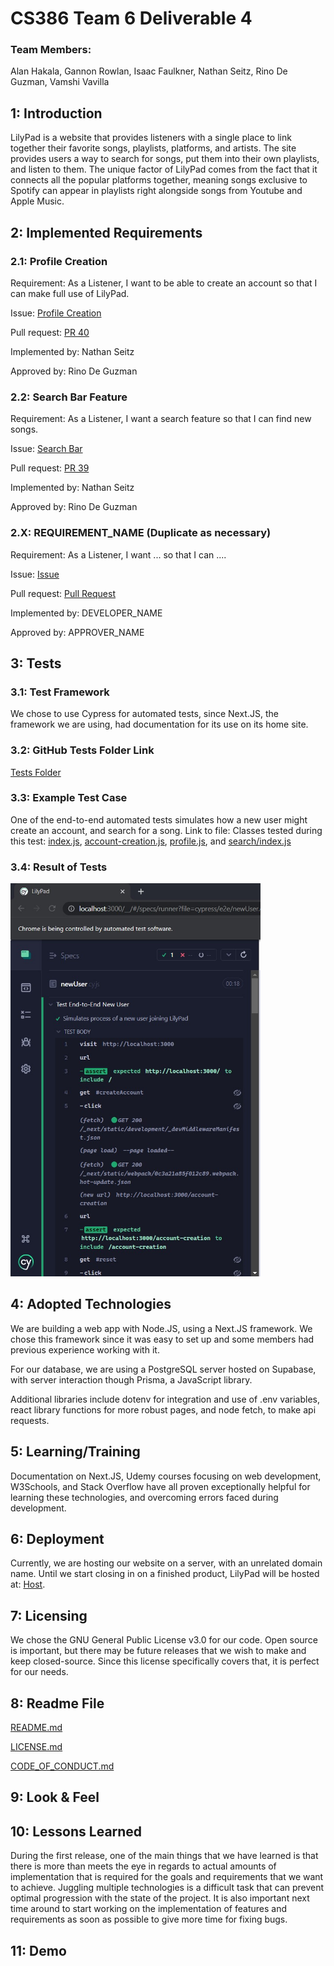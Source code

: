 # CS386 Team 6 Deliverable 4

### Team Members:
Alan Hakala, Gannon Rowlan, Isaac Faulkner, Nathan Seitz, Rino De Guzman, Vamshi Vavilla

## 1: Introduction
LilyPad is a website that provides listeners with a single place to link together their favorite songs, playlists, platforms, and artists. The site provides users a way to search for songs, put them into their own playlists, and listen to them. The unique factor of LilyPad comes from the fact that it connects all the popular platforms together, meaning songs exclusive to Spotify can appear in playlists right alongside songs from Youtube and Apple Music.

## 2: Implemented Requirements

### 2.1: Profile Creation
Requirement: As a Listener, I want to be able to create an account so that I can make full use of LilyPad.

Issue: [Profile Creation](https://github.com/CS386Team6/LilyPad/issues/21)

Pull request: [PR 40](https://github.com/CS386Team6/LilyPad/pull/40)

Implemented by: Nathan Seitz

Approved by: Rino De Guzman

### 2.2: Search Bar Feature

Requirement: As a Listener, I want a search feature so that I can find new songs.

Issue: [Search Bar](https://github.com/CS386Team6/LilyPad/issues/17)

Pull request: [PR 39](https://github.com/CS386Team6/LilyPad/pull/39)

Implemented by: Nathan Seitz

Approved by: Rino De Guzman

### 2.X: REQUIREMENT_NAME (Duplicate as necessary)

Requirement: As a Listener, I want ... so that I can ....

Issue: [Issue](LINK_TO_ISSUE)

Pull request: [Pull Request](LINK_TO_PULL_REQUEST)

Implemented by: DEVELOPER_NAME

Approved by: APPROVER_NAME


## 3: Tests

### 3.1: Test Framework
We chose to use Cypress for automated tests, since Next.JS, the framework we are using, had documentation for its use on its home site.

### 3.2: GitHub Tests Folder Link
[Tests Folder](https://github.com/CS386Team6/LilyPad/tree/main/cypress)

### 3.3: Example Test Case
One of the end-to-end automated tests simulates how a new user might create an account, and search for a song.
Link to file:
Classes tested during this test: [index.js](https://github.com/CS386Team6/LilyPad/blob/main/pages/index.js), [account-creation.js](https://github.com/CS386Team6/LilyPad/blob/main/pages/account-creation.js), [profile.js](https://github.com/CS386Team6/LilyPad/blob/main/pages/profile.js), and [search/index.js](https://github.com/CS386Team6/LilyPad/blob/main/pages/search/index.js)

### 3.4: Result of Tests
<img src="images/test_result_newuser.jpg" width=400px>

## 4: Adopted Technologies
We are building a web app with Node.JS, using a Next.JS framework. We chose this framework since it was easy to set up and some members had previous experience working with it.

For our database, we are using a PostgreSQL server hosted on Supabase, with server interaction though Prisma, a JavaScript library. 

Additional libraries include dotenv for integration and use of .env variables, react library functions for more robust pages, and node fetch, to make api requests.

## 5: Learning/Training
Documentation on Next.JS, Udemy courses focusing on web development, W3Schools, and Stack Overflow have all proven exceptionally helpful for learning these technologies, and overcoming errors faced during development.

## 6: Deployment
Currently, we are hosting our website on a server, with an unrelated domain name. Until we start closing in on a finished product, LilyPad will be hosted at: [Host](WEBSITE_NAME).

## 7: Licensing
We chose the GNU General Public License v3.0 for our code. Open source is important, but there may be future releases that we wish to make and keep closed-source. Since this license specifically covers that, it is perfect for our needs.

## 8: Readme File

[README.md](https://github.com/CS386Team6/LilyPad/blob/main/README.md)

[LICENSE.md](https://github.com/CS386Team6/LilyPad/blob/main/LICENSE.md)

[CODE_OF_CONDUCT.md](https://github.com/CS386Team6/LilyPad/blob/main/CODE_OF_CONDUCT.md)

## 9: Look & Feel

## 10: Lessons Learned
During the first release, one of the main things that we have learned is that there is more than meets the eye in regards to actual amounts of implementation that is required for the goals and requirements that we want to achieve. Juggling multiple technologies is a difficult task that can prevent optimal progression with the state of the project. It is also important next time around to start working on the implementation of features and requirements as soon as possible to give more time for fixing bugs. 

## 11: Demo

